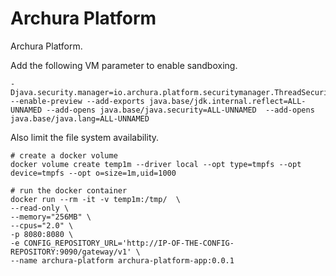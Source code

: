# Archura Platform
Archura Platform.

Add the following VM parameter to enable sandboxing.

```
-Djava.security.manager=io.archura.platform.securitymanager.ThreadSecurityManager --enable-preview --add-exports java.base/jdk.internal.reflect=ALL-UNNAMED --add-opens java.base/java.security=ALL-UNNAMED  --add-opens java.base/java.lang=ALL-UNNAMED  
```

Also limit the file system availability.

```
# create a docker volume
docker volume create temp1m --driver local --opt type=tmpfs --opt device=tmpfs --opt o=size=1m,uid=1000

# run the docker container
docker run --rm -it -v temp1m:/tmp/  \
--read-only \
--memory="256MB" \
--cpus="2.0" \
-p 8080:8080 \
-e CONFIG_REPOSITORY_URL='http://IP-OF-THE-CONFIG-REPOSITORY:9090/gateway/v1' \
--name archura-platform archura-platform-app:0.0.1
```